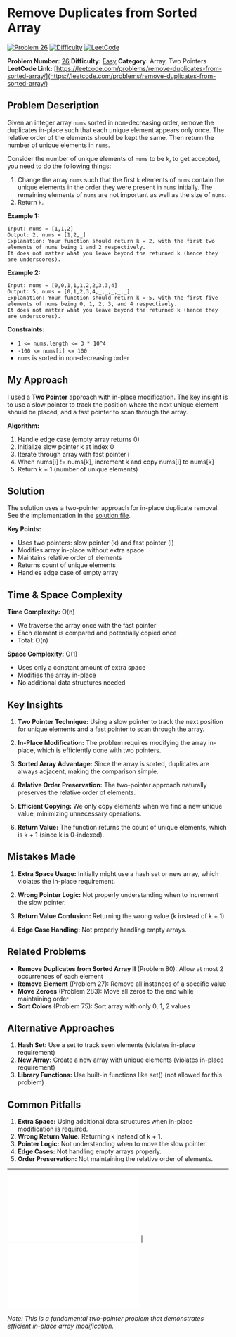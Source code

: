 # Remove Duplicates from Sorted Array

[![Problem 26](https://img.shields.io/badge/Problem-26-blue?style=for-the-badge&logo=leetcode)](https://leetcode.com/problems/remove-duplicates-from-sorted-array/)
[![Difficulty](https://img.shields.io/badge/Difficulty-Easy-green?style=for-the-badge)](https://leetcode.com/problemset/?difficulty=EASY)
[![LeetCode](https://img.shields.io/badge/LeetCode-View%20Problem-orange?style=for-the-badge&logo=leetcode)](https://leetcode.com/problems/remove-duplicates-from-sorted-array/)

**Problem Number:** [26](https://leetcode.com/problems/remove-duplicates-from-sorted-array/)
**Difficulty:** [Easy](https://leetcode.com/problemset/?difficulty=EASY)
**Category:** Array, Two Pointers
**LeetCode Link:** [https://leetcode.com/problems/remove-duplicates-from-sorted-array/](https://leetcode.com/problems/remove-duplicates-from-sorted-array/)

## Problem Description

Given an integer array `nums` sorted in non-decreasing order, remove the duplicates in-place such that each unique element appears only once. The relative order of the elements should be kept the same. Then return the number of unique elements in `nums`.

Consider the number of unique elements of `nums` to be `k`, to get accepted, you need to do the following things:

1. Change the array `nums` such that the first `k` elements of `nums` contain the unique elements in the order they were present in `nums` initially. The remaining elements of `nums` are not important as well as the size of `nums`.
2. Return `k`.

**Example 1:**
```
Input: nums = [1,1,2]
Output: 2, nums = [1,2,_]
Explanation: Your function should return k = 2, with the first two elements of nums being 1 and 2 respectively.
It does not matter what you leave beyond the returned k (hence they are underscores).
```

**Example 2:**
```
Input: nums = [0,0,1,1,1,2,2,3,3,4]
Output: 5, nums = [0,1,2,3,4,_,_,_,_,_]
Explanation: Your function should return k = 5, with the first five elements of nums being 0, 1, 2, 3, and 4 respectively.
It does not matter what you leave beyond the returned k (hence they are underscores).
```

**Constraints:**
- `1 <= nums.length <= 3 * 10^4`
- `-100 <= nums[i] <= 100`
- `nums` is sorted in non-decreasing order

## My Approach

I used a **Two Pointer** approach with in-place modification. The key insight is to use a slow pointer to track the position where the next unique element should be placed, and a fast pointer to scan through the array.

**Algorithm:**
1. Handle edge case (empty array returns 0)
2. Initialize slow pointer k at index 0
3. Iterate through array with fast pointer i
4. When nums[i] != nums[k], increment k and copy nums[i] to nums[k]
5. Return k + 1 (number of unique elements)

## Solution

The solution uses a two-pointer approach for in-place duplicate removal. See the implementation in the [solution file](../exercises/26.remove-duplicates-from-sorted-array.py).

**Key Points:**
- Uses two pointers: slow pointer (k) and fast pointer (i)
- Modifies array in-place without extra space
- Maintains relative order of elements
- Returns count of unique elements
- Handles edge case of empty array

## Time & Space Complexity

**Time Complexity:** O(n)
- We traverse the array once with the fast pointer
- Each element is compared and potentially copied once
- Total: O(n)

**Space Complexity:** O(1)
- Uses only a constant amount of extra space
- Modifies the array in-place
- No additional data structures needed

## Key Insights

1. **Two Pointer Technique:** Using a slow pointer to track the next position for unique elements and a fast pointer to scan through the array.

2. **In-Place Modification:** The problem requires modifying the array in-place, which is efficiently done with two pointers.

3. **Sorted Array Advantage:** Since the array is sorted, duplicates are always adjacent, making the comparison simple.

4. **Relative Order Preservation:** The two-pointer approach naturally preserves the relative order of elements.

5. **Efficient Copying:** We only copy elements when we find a new unique value, minimizing unnecessary operations.

6. **Return Value:** The function returns the count of unique elements, which is k + 1 (since k is 0-indexed).

## Mistakes Made

1. **Extra Space Usage:** Initially might use a hash set or new array, which violates the in-place requirement.

2. **Wrong Pointer Logic:** Not properly understanding when to increment the slow pointer.

3. **Return Value Confusion:** Returning the wrong value (k instead of k + 1).

4. **Edge Case Handling:** Not properly handling empty arrays.

## Related Problems

- **Remove Duplicates from Sorted Array II** (Problem 80): Allow at most 2 occurrences of each element
- **Remove Element** (Problem 27): Remove all instances of a specific value
- **Move Zeroes** (Problem 283): Move all zeros to the end while maintaining order
- **Sort Colors** (Problem 75): Sort array with only 0, 1, 2 values

## Alternative Approaches

1. **Hash Set:** Use a set to track seen elements (violates in-place requirement)
2. **New Array:** Create a new array with unique elements (violates in-place requirement)
3. **Library Functions:** Use built-in functions like set() (not allowed for this problem)

## Common Pitfalls

1. **Extra Space:** Using additional data structures when in-place modification is required.
2. **Wrong Return Value:** Returning k instead of k + 1.
3. **Pointer Logic:** Not understanding when to move the slow pointer.
4. **Edge Cases:** Not handling empty arrays properly.
5. **Order Preservation:** Not maintaining the relative order of elements.

---

[![Back to Index](../../README.md#-problem-index)](../../README.md#-problem-index) | [![View Solution](../exercises/26.remove-duplicates-from-sorted-array.py)](../exercises/26.remove-duplicates-from-sorted-array.py)

*Note: This is a fundamental two-pointer problem that demonstrates efficient in-place array modification.*
